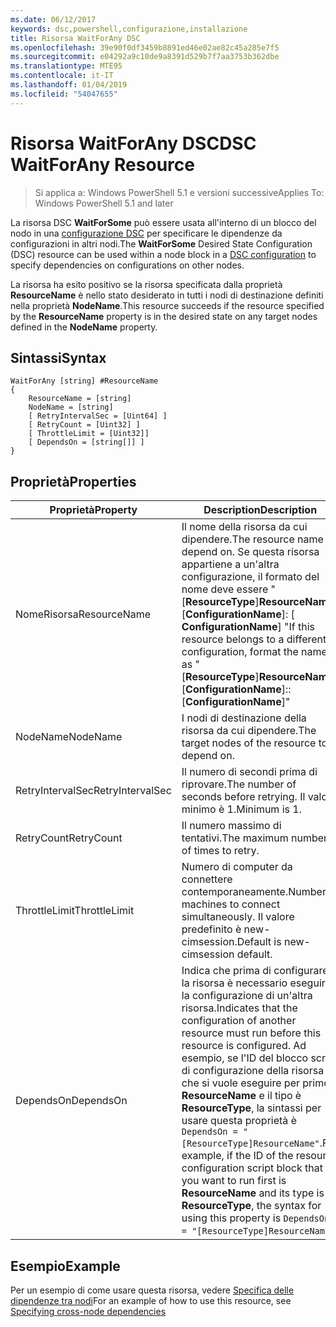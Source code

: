 ```yaml
---
ms.date: 06/12/2017
keywords: dsc,powershell,configurazione,installazione
title: Risorsa WaitForAny DSC
ms.openlocfilehash: 39e90f0df3459b8891ed46e02ae82c45a285e7f5
ms.sourcegitcommit: e04292a9c10de9a8391d529b7f7aa3753b362dbe
ms.translationtype: MTE95
ms.contentlocale: it-IT
ms.lasthandoff: 01/04/2019
ms.locfileid: "54047655"
---
```

# <a name="dsc-waitforany-resource"></a><span data-ttu-id="48ff5-103">Risorsa WaitForAny DSC</span><span class="sxs-lookup"><span data-stu-id="48ff5-103">DSC WaitForAny Resource</span></span>

> <span data-ttu-id="48ff5-104">Si applica a: Windows PowerShell 5.1 e versioni successive</span><span class="sxs-lookup"><span data-stu-id="48ff5-104">Applies To: Windows PowerShell 5.1 and later</span></span>

<span data-ttu-id="48ff5-105">La risorsa DSC **WaitForSome** può essere usata all'interno di un blocco del nodo in una [configurazione DSC](../../../configurations/configurations.md) per specificare le dipendenze da configurazioni in altri nodi.</span><span class="sxs-lookup"><span data-stu-id="48ff5-105">The **WaitForSome** Desired State Configuration (DSC) resource can be used within a node block in a [DSC configuration](../../../configurations/configurations.md) to specify dependencies on configurations on other nodes.</span></span>

<span data-ttu-id="48ff5-106">La risorsa ha esito positivo se la risorsa specificata dalla proprietà **ResourceName** è nello stato desiderato in tutti i nodi di destinazione definiti nella proprietà **NodeName**.</span><span class="sxs-lookup"><span data-stu-id="48ff5-106">This resource succeeds if the resource specified by the **ResourceName** property is in the desired state on any target nodes defined in the **NodeName** property.</span></span>


## <a name="syntax"></a><span data-ttu-id="48ff5-107">Sintassi</span><span class="sxs-lookup"><span data-stu-id="48ff5-107">Syntax</span></span>

```
WaitForAny [string] #ResourceName
{
    ResourceName = [string]
    NodeName = [string]
    [ RetryIntervalSec = [Uint64] ]
    [ RetryCount = [Uint32] ]
    [ ThrottleLimit = [Uint32]]
    [ DependsOn = [string[]] ]
}
```

## <a name="properties"></a><span data-ttu-id="48ff5-108">Proprietà</span><span class="sxs-lookup"><span data-stu-id="48ff5-108">Properties</span></span>

|  <span data-ttu-id="48ff5-109">Proprietà</span><span class="sxs-lookup"><span data-stu-id="48ff5-109">Property</span></span>  |  <span data-ttu-id="48ff5-110">Description</span><span class="sxs-lookup"><span data-stu-id="48ff5-110">Description</span></span>   |
|---|---|
| <span data-ttu-id="48ff5-111">NomeRisorsa</span><span class="sxs-lookup"><span data-stu-id="48ff5-111">ResourceName</span></span>| <span data-ttu-id="48ff5-112">Il nome della risorsa da cui dipendere.</span><span class="sxs-lookup"><span data-stu-id="48ff5-112">The resource name to depend on.</span></span> <span data-ttu-id="48ff5-113">Se questa risorsa appartiene a un'altra configurazione, il formato del nome deve essere "[__ResourceType__]__ResourceName__:: [__ConfigurationName__]: [ __ConfigurationName__] "</span><span class="sxs-lookup"><span data-stu-id="48ff5-113">If this resource belongs to a different configuration, format the name as "[__ResourceType__]__ResourceName__::[__ConfigurationName__]::[__ConfigurationName__]"</span></span>|
| <span data-ttu-id="48ff5-114">NodeName</span><span class="sxs-lookup"><span data-stu-id="48ff5-114">NodeName</span></span>| <span data-ttu-id="48ff5-115">I nodi di destinazione della risorsa da cui dipendere.</span><span class="sxs-lookup"><span data-stu-id="48ff5-115">The target nodes of the resource to depend on.</span></span>|
| <span data-ttu-id="48ff5-116">RetryIntervalSec</span><span class="sxs-lookup"><span data-stu-id="48ff5-116">RetryIntervalSec</span></span>| <span data-ttu-id="48ff5-117">Il numero di secondi prima di riprovare.</span><span class="sxs-lookup"><span data-stu-id="48ff5-117">The number of seconds before retrying.</span></span> <span data-ttu-id="48ff5-118">Il valore minimo è 1.</span><span class="sxs-lookup"><span data-stu-id="48ff5-118">Minimum is 1.</span></span>|
| <span data-ttu-id="48ff5-119">RetryCount</span><span class="sxs-lookup"><span data-stu-id="48ff5-119">RetryCount</span></span>| <span data-ttu-id="48ff5-120">Il numero massimo di tentativi.</span><span class="sxs-lookup"><span data-stu-id="48ff5-120">The maximum number of times to retry.</span></span>|
| <span data-ttu-id="48ff5-121">ThrottleLimit</span><span class="sxs-lookup"><span data-stu-id="48ff5-121">ThrottleLimit</span></span>| <span data-ttu-id="48ff5-122">Numero di computer da connettere contemporaneamente.</span><span class="sxs-lookup"><span data-stu-id="48ff5-122">Number of machines to connect simultaneously.</span></span> <span data-ttu-id="48ff5-123">Il valore predefinito è new-cimsession.</span><span class="sxs-lookup"><span data-stu-id="48ff5-123">Default is new-cimsession default.</span></span>|
| <span data-ttu-id="48ff5-124">DependsOn</span><span class="sxs-lookup"><span data-stu-id="48ff5-124">DependsOn</span></span> | <span data-ttu-id="48ff5-125">Indica che prima di configurare la risorsa è necessario eseguire la configurazione di un'altra risorsa.</span><span class="sxs-lookup"><span data-stu-id="48ff5-125">Indicates that the configuration of another resource must run before this resource is configured.</span></span> <span data-ttu-id="48ff5-126">Ad esempio, se l'ID del blocco script di configurazione della risorsa che si vuole eseguire per primo è __ResourceName__ e il tipo è __ResourceType__, la sintassi per usare questa proprietà è `DependsOn = "[ResourceType]ResourceName"`.</span><span class="sxs-lookup"><span data-stu-id="48ff5-126">For example, if the ID of the resource configuration script block that you want to run first is __ResourceName__ and its type is __ResourceType__, the syntax for using this property is `DependsOn = "[ResourceType]ResourceName"`.</span></span>|

## <a name="example"></a><span data-ttu-id="48ff5-127">Esempio</span><span class="sxs-lookup"><span data-stu-id="48ff5-127">Example</span></span>

<span data-ttu-id="48ff5-128">Per un esempio di come usare questa risorsa, vedere [Specifica delle dipendenze tra nodi](../../../configurations/crossNodeDependencies.md)</span><span class="sxs-lookup"><span data-stu-id="48ff5-128">For an example of how to use this resource, see [Specifying cross-node dependencies](../../../configurations/crossNodeDependencies.md)</span></span>
